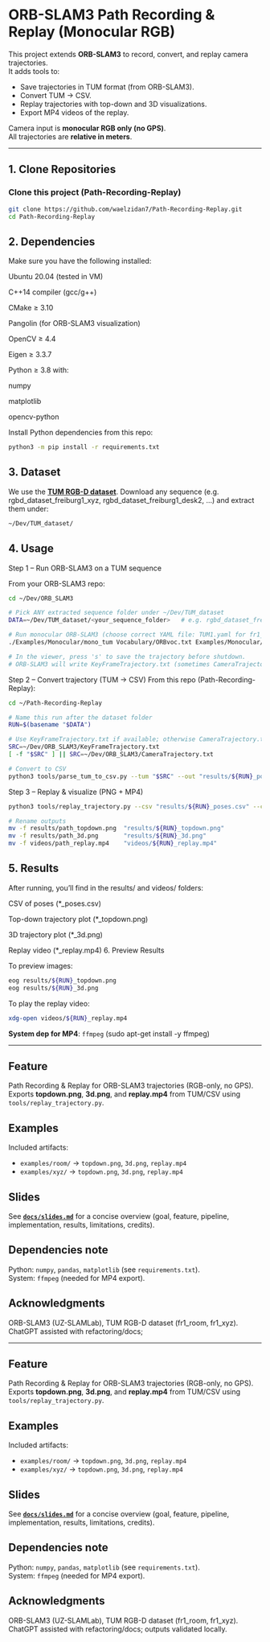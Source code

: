 # ORB-SLAM3 Path Recording & Replay (Monocular RGB)

This project extends **ORB-SLAM3** to record, convert, and replay camera trajectories.  
It adds tools to:
- Save trajectories in TUM format (from ORB-SLAM3).
- Convert TUM → CSV.
- Replay trajectories with top-down and 3D visualizations.
- Export MP4 videos of the replay.

Camera input is **monocular RGB only (no GPS)**.  
All trajectories are **relative in meters**.

---

## 1. Clone Repositories

### Clone this project (Path-Recording-Replay)
```bash
git clone https://github.com/waelzidan7/Path-Recording-Replay.git
cd Path-Recording-Replay
```

## 2. Dependencies

Make sure you have the following installed:

Ubuntu 20.04 (tested in VM)

C++14 compiler (gcc/g++)

CMake ≥ 3.10

Pangolin (for ORB-SLAM3 visualization)

OpenCV ≥ 4.4

Eigen ≥ 3.3.7

Python ≥ 3.8 with:

numpy

matplotlib

opencv-python

Install Python dependencies from this repo:
```bash
python3 -m pip install -r requirements.txt
```
## 3. Dataset
We use the **[TUM RGB-D dataset](https://vision.in.tum.de/data/datasets/rgbd-dataset)**.
Download any sequence (e.g. rgbd_dataset_freiburg1_xyz, rgbd_dataset_freiburg1_desk2, …)
and extract them under:
```bash
~/Dev/TUM_dataset/
```
## 4. Usage
Step 1 – Run ORB-SLAM3 on a TUM sequence

From your ORB-SLAM3 repo:
```bash
cd ~/Dev/ORB_SLAM3

# Pick ANY extracted sequence folder under ~/Dev/TUM_dataset
DATA=~/Dev/TUM_dataset/<your_sequence_folder>   # e.g. rgbd_dataset_freiburg1_xyz

# Run monocular ORB-SLAM3 (choose correct YAML file: TUM1.yaml for fr1_*, TUM2.yaml for fr2_*, TUM3.yaml for fr3_*)
./Examples/Monocular/mono_tum Vocabulary/ORBvoc.txt Examples/Monocular/TUM1.yaml "$DATA"

# In the viewer, press 's' to save the trajectory before shutdown.
# ORB-SLAM3 will write KeyFrameTrajectory.txt (sometimes CameraTrajectory.txt).
```
Step 2 – Convert trajectory (TUM → CSV)
From this repo (Path-Recording-Replay):
```bash
cd ~/Path-Recording-Replay

# Name this run after the dataset folder
RUN=$(basename "$DATA")

# Use KeyFrameTrajectory.txt if available; otherwise CameraTrajectory.txt
SRC=~/Dev/ORB_SLAM3/KeyFrameTrajectory.txt
[ -f "$SRC" ] || SRC=~/Dev/ORB_SLAM3/CameraTrajectory.txt

# Convert to CSV
python3 tools/parse_tum_to_csv.py --tum "$SRC" --out "results/${RUN}_poses.csv"
```
Step 3 – Replay & visualize (PNG + MP4)
```bash
python3 tools/replay_trajectory.py --csv "results/${RUN}_poses.csv" --center --make3d --animate

# Rename outputs
mv -f results/path_topdown.png  "results/${RUN}_topdown.png"
mv -f results/path_3d.png       "results/${RUN}_3d.png"
mv -f videos/path_replay.mp4    "videos/${RUN}_replay.mp4"
```
## 5. Results

After running, you’ll find in the results/ and videos/ folders:

CSV of poses (*_poses.csv)

Top-down trajectory plot (*_topdown.png)

3D trajectory plot (*_3d.png)

Replay video (*_replay.mp4)
6. Preview Results

To preview images:
```bash
eog results/${RUN}_topdown.png
eog results/${RUN}_3d.png
```
To play the replay video:
```bash
xdg-open videos/${RUN}_replay.mp4
```

**System dep for MP4**: `ffmpeg` (sudo apt-get install -y ffmpeg)

---

## Feature
Path Recording & Replay for ORB-SLAM3 trajectories (RGB-only, no GPS).  
Exports **topdown.png**, **3d.png**, and **replay.mp4** from TUM/CSV using `tools/replay_trajectory.py`.

## Examples
Included artifacts:
- `examples/room/` → `topdown.png`, `3d.png`, `replay.mp4`
- `examples/xyz/`  → `topdown.png`, `3d.png`, `replay.mp4`

## Slides
See **[`docs/slides.md`](docs/slides.md)** for a concise overview (goal, feature, pipeline, implementation, results, limitations, credits).

## Dependencies note
Python: `numpy`, `pandas`, `matplotlib` (see `requirements.txt`).  
System: `ffmpeg` (needed for MP4 export).

## Acknowledgments
ORB-SLAM3 (UZ-SLAMLab), TUM RGB-D dataset (fr1_room, fr1_xyz).  
ChatGPT assisted with refactoring/docs;

---

## Feature
Path Recording & Replay for ORB-SLAM3 trajectories (RGB-only, no GPS).  
Exports **topdown.png**, **3d.png**, and **replay.mp4** from TUM/CSV using `tools/replay_trajectory.py`.

## Examples
Included artifacts:
- `examples/room/` → `topdown.png`, `3d.png`, `replay.mp4`
- `examples/xyz/`  → `topdown.png`, `3d.png`, `replay.mp4`

## Slides
See **[`docs/slides.md`](docs/slides.md)** for a concise overview (goal, feature, pipeline, implementation, results, limitations, credits).

## Dependencies note
Python: `numpy`, `pandas`, `matplotlib` (see `requirements.txt`).  
System: `ffmpeg` (needed for MP4 export).

## Acknowledgments
ORB-SLAM3 (UZ-SLAMLab), TUM RGB-D dataset (fr1_room, fr1_xyz).  
ChatGPT assisted with refactoring/docs; outputs validated locally.
